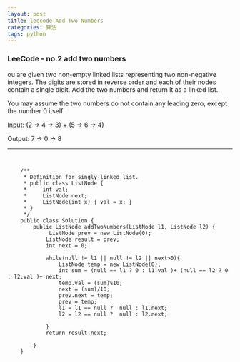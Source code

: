 ```yaml
---
layout: post
title: leecode-Add Two Numbers
categories: 算法
tags: python
---
```


### LeeCode - no.2 add two numbers

ou are given two non-empty linked lists representing two non-negative integers. The digits are stored in reverse order and each of their nodes contain a single digit. Add the two numbers and return it as a linked list.

You may assume the two numbers do not contain any leading zero, except the number 0 itself.

Input: (2 -> 4 -> 3) + (5 -> 6 -> 4)  

Output: 7 -> 0 -> 8

---

<pre><code>

	/**
	 * Definition for singly-linked list.
	 * public class ListNode {
	 *     int val;
	 *     ListNode next;
	 *     ListNode(int x) { val = x; }
	 * }
	 */
	public class Solution {
	    public ListNode addTwoNumbers(ListNode l1, ListNode l2) {
	         ListNode prev = new ListNode(0);
	    	ListNode result = prev;
	    	int next = 0;
	    	
	    	while(null != l1 || null != l2 || next>0){
	    		ListNode temp = new ListNode(0);
	    		int sum = (null == l1 ? 0 : l1.val )+ (null == l2 ? 0 : l2.val )+ next;
	    		temp.val = (sum)%10;
	    		next = (sum)/10;
	    		prev.next = temp;
	    		prev = temp;
	    		l1 = l1 == null ?  null : l1.next; 
	    		l2 = l2 == null ?  null : l2.next; 
	    		
	    	}
	    	return result.next;
	        
	    }
	}

</code></pre>


